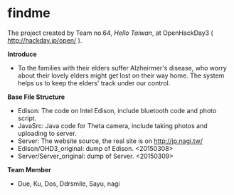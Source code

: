 findme
=========
The project created by Team no.64, *Hello Taiwan*, at OpenHackDay3 ( http://hackday.jp/open/ ).


**Introduce**
- To the families with their elders suffer Alzheirmer's disease, who worry about their lovely elders might get lost on their way home. The system helps us to keep the elders' track under our control.

**Base File Structure**
- Edison: The code on Intel Edison, include bluetooth code and photo script.
- JavaSrc: Java code for Theta camera, include taking photos and uploading to server.
- Server: The website source, the real site is on http://jp.nagi.tw/
- Edison/OHD3_original: dump of Edison. <20150308>
- Server/Server_original: dump of Server. <20150309>

**Team Member**
- Due, Ku, Dos, Ddrsmile, Sayu, nagi

